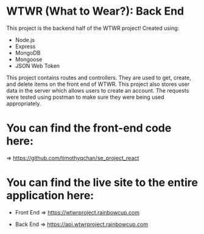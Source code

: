 # WTWR (What to Wear?): Back End

This project is the backend half of the WTWR project! Created using:

- Node.js
- Express
- MongoDB
- Mongoose
- JSON Web Token

This project contains routes and controllers. They are used to get, create, and delete items on the front end of WTWR. This project also stores user data in the server which allows users to create an account. The requests were tested using postman to make sure they were being used appropriately.

# You can find the front-end code here:

=> https://github.com/timothyqchan/se_project_react

# You can find the live site to the entire application here:

- Front End
  => https://wtwrproject.rainbowcup.com

- Back End
  => https://api.wtwrproject.rainbowcup.com
